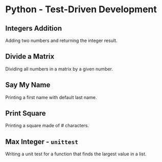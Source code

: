 # Python - Test-Driven Development

## Integers Addition
Adding two numbers and returning the integer result.

## Divide a Matrix
Dividing all numbers in a matrix by a given number.

## Say My Name
Printing a first name with default last name.

## Print Square
Printing a square made of # characters.

## Max Integer - `unittest`
Writing a unit test for a function that finds the largest value in a list.
